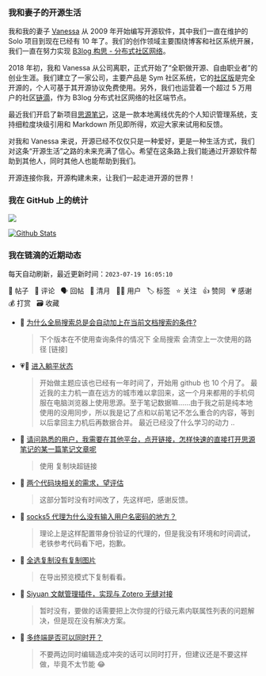 ### 我和妻子的开源生活

我和我的妻子 [Vanessa](https://github.com/Vanessa219) 从 2009 年开始编写开源软件，其中我们一直在维护的 Solo 项目到现在已经有 10 年了。我们的创作领域主要围绕博客和社区系统开展，我们一直在努力实现 [B3log 构思 - 分布式社区网络](https://ld246.com/article/1546941897596)。

2018 年初，我和 Vanessa 从公司离职，正式开始了“全职做开源、自由职业者”的创业生涯。我们建立了一家公司，主要产品是 Sym 社区系统，它的[社区版](https://github.com/88250/symphony)是完全开源的，个人可基于其开源协议免费使用。另外，我们也运营着一个超过 5 万用户的社区[链滴](https://ld246.com)，作为 B3log 分布式社区网络的社区端节点。

最近我们开启了新项目[思源笔记](https://github.com/siyuan-note/siyuan)，这是一款本地离线优先的个人知识管理系统，支持细粒度块级引用和 Markdown 所见即所得，欢迎大家来试用和反馈。

对我和 Vanessa 来说，开源已经不仅仅只是一种爱好，更是一种生活方式，我们对这条“开源生活”之路的未来充满了信心。希望在这条路上我们能通过开源软件帮助到其他人，同时其他人也能帮助到我们。

开源连接你我，开源构建未来，让我们一起走进开源的世界！

### 我在 GitHub 上的统计

<a title="Hits" target="_blank" href="https://github.com/88250/88250"><img src="https://hits.b3log.org/88250/88250.svg"></a>

[![Github Stats](https://github-readme-stats.vercel.app/api?username=88250&theme=tokyonight&show_icons=true)](https://github.com/88250)

<!--events start -->

### 我在链滴的近期动态

每天自动刷新，最近更新时间：`2023-07-19 16:05:10`

📝 帖子 &nbsp; 💬 评论 &nbsp; 🗣 回帖 &nbsp; 🌙 清月 &nbsp; 👨‍💻 用户 &nbsp; 🏷️ 标签 &nbsp; ⭐️ 关注 &nbsp; 👍 赞同 &nbsp; 💗 感谢 &nbsp; 💰 打赏 &nbsp; 🗃 收藏

* 💬 [为什么全局搜索总是会自动加上在当前文档搜索的条件?](https://ld246.com/article/1689560409624/comment/1689743167478#comments)

  > 下个版本在不使用查询条件的情况下 全局搜索 会清空上一次使用的路径 [链接]
* 💗📝 [进入躺平状态](https://ld246.com/article/1689705387644)

  > 开始做主题应该也已经有一年时间了，开始用 github 也 10 个月了。 最近我的主力机一直在远方的城市难以拿回来，这一个月来都用的手机伺服在电脑浏览器上使用思源。至于笔记数据嘛……由于我之前是纯本地使用的没用同步，所以我是记了点和以前笔记不怎么重合的内容，等到以后拿回主力机后再数据合并。 最近已经没了什么学习的动力 ..
* 💬 [请问熟悉的用户，我需要在其他平台，点开链接，怎样快速的直接打开思源笔记的某一篇笔记文章呢](https://ld246.com/article/1689697413935/comment/1689699552980#comments)

  > 使用 复制块超链接
* 💬 [两个代码块相关的需求，望评估](https://ld246.com/article/1689687800691/comment/1689689875957#comments)

  > 这部分暂时没有时间改了，先这样吧，感谢反馈。
* 💬 [socks5 代理为什么没有输入用户名密码的地方？](https://ld246.com/article/1689646046255/comment/1689689834330#comments)

  > 理论上是这样配置带身份验证的代理的，但是我没有环境和时间调试，老铁参考代码看下吧，抱歉。
* 💬 [全选复制没有复制图片](https://ld246.com/article/1689674733281/comment/1689679032131#comments)

  > 在导出预览模式下复制看看。
* 💬 [Siyuan 文献管理插件，实现与 Zotero 无缝对接](https://ld246.com/article/1689296953335/comment/1689668814662#comments)

  > 暂时没有，要做的话需要把上次你提的行级元素内联属性列表的问题解决，但是现在没有解决方案。
* 💬 [多终端是否可以同时开？](https://ld246.com/article/1689644649630/comment/1689645082554#comments)

  > 不要两边同时编辑造成冲突的话可以同时打开，但建议还是不要这样做，毕竟不太节能 😂


<!--events end -->
